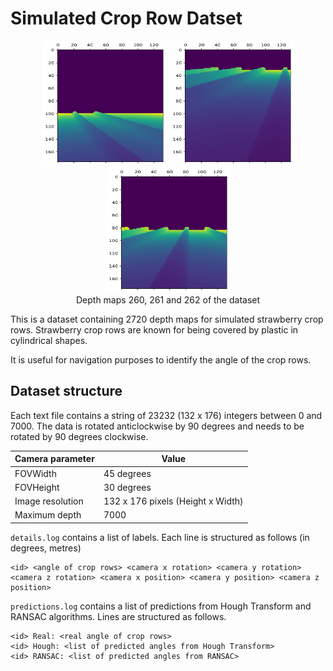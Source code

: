 # Simulated Crop Row Datset
<div style="text-align:center">
<img width="200" height="200" src="img/dataset_e1.png">
<img width="200" height="200" src="img/dataset_e2.png">
<img width="200" height="200" src="img/dataset_e3.png">
<br/>Depth maps 260, 261 and 262 of the dataset
</div>

This is a dataset containing 2720 depth maps for simulated strawberry crop rows. Strawberry crop rows are known for being covered by plastic in cylindrical shapes.

It is useful for navigation purposes to identify the angle of the crop rows.

## Dataset structure
Each text file contains a string of 23232 (132 x 176) integers between 0 and 7000. The data is rotated anticlockwise by 90 degrees and needs to be rotated by 90 degrees clockwise.

| Camera parameter | Value                             |
|------------------|-----------------------------------|
| FOVWidth         | 45 degrees                        |
| FOVHeight        | 30 degrees                        |
| Image resolution | 132 x 176 pixels (Height x Width) |
| Maximum depth    | 7000                              |

`details.log` contains a list of labels. Each line is structured as follows (in degrees, metres)
```
<id> <angle of crop rows> <camera x rotation> <camera y rotation> <camera z rotation> <camera x position> <camera y position> <camera z position>
````

`predictions.log` contains a list of predictions from Hough Transform and RANSAC algorithms. Lines are structured as follows.
```
<id> Real: <real angle of crop rows>
<id> Hough: <list of predicted angles from Hough Transform>
<id> RANSAC: <list of predicted angles from RANSAC>
```